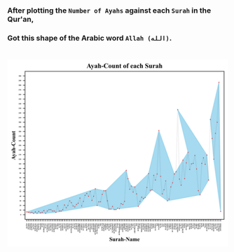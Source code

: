 ### After plotting the `Number of Ayahs` against each `Surah` in the Qur'an,
### Got this shape of the Arabic word `Allah (الله)`.
#
![](./plot.png)
